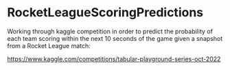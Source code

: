 # RocketLeagueScoringPredictions

Working through kaggle competition in order to predict the probability of each team scoring within the next 10 seconds of the game given a snapshot from a Rocket League match:

https://www.kaggle.com/competitions/tabular-playground-series-oct-2022
